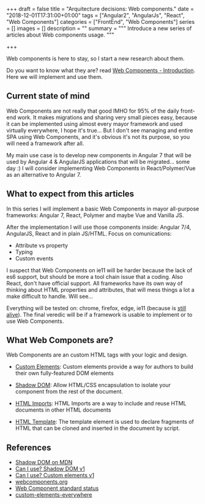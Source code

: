 +++
draft = false
title = "Arquitecture decisions: Web components."
date = "2018-12-01T17:31:00+01:00"
tags = ["Angular2", "AngularJs", "React", "Web Components"]
categories = ["FrontEnd", "Web Components"]
series = []
images = []
description = ""
summary = """
Introduce a new series of articles about Web components usage.
"""

+++

Web components is here to stay, so I start a new research about them.

Do you want to know what they are? read
[Web Components - Introduction](https://www.webcomponents.org/introduction).
Here we will implement and use them.

## Current state of mind

Web Components are not really that good IMHO for 95% of the daily front-end
work. It makes migrations and sharing very small pieces easy, because it can
be implemented using almost every mayor framework and used virtually everywhere,
I hope it's true... But I don't see managing and entire SPA using
Web Components, and it's obvious it's not its purpose, so you will need a
framework after all.

My main use case is to develop new components in Angular 7 that will be used
by Angular 4 & AngularJS applications that will be migrated... some day :)
I will consider implementing Web Components in React/Polymer/Vue
as an alternative to Angular 7.

## What to expect from this articles

In this series I will implement a basic Web Components in mayor all-purpose frameworks:
Angular 7, React, Polymer and maybe Vue and Vanilla JS.

After the implementation I will use those components inside: Angular 7/4,
AngularJS, React and in plain JS/HTML. Focus on comunications:

* Attribute vs property
* Typing
* Custom events

I suspect that Web Components on ie11 will be harder because the lack of
es6 support, but should be more a tool chain issue that a coding.
Also React, don't have official support. All frameworks have
its own way of thinking about HTML properties and attributes, that will mess
things a lot a make difficult to handle. Will see...

Everything will be tested on: chrome, firefox, edge, ie11
(because is [still alive](https://www.youtube.com/watch?v=Y6ljFaKRTrI)).
The final veredic will be if a framework is usable to implement or to use
Web Components.

## What Web Componets are?

Web Components are an custom HTML tags with your logic and design.

* [Custom Elements](https://w3c.github.io/webcomponents/spec/custom/):
Custom elements provide a way for authors to build their own fully-featured
DOM elements

* [Shadow DOM](https://w3c.github.io/webcomponents/spec/shadow/):
Allow HTML/CSS encapsulation to isolate your component from the rest of the
document.

* [HTML Imports](https://w3c.github.io/webcomponents/spec/imports/):
HTML Imports are a way to include and reuse HTML documents in other HTML
documents

* [HTML Template](https://html.spec.whatwg.org/multipage/scripting.html#the-template-element/):
The template element is used to declare fragments of HTML that can be cloned and inserted in the document by script.

## References

* [Shadow DOM on MDN](https://developer.mozilla.org/en-US/docs/Web/Web_Components)
* [Can I use? Shadow DOM v1](https://caniuse.com/#feat=shadowdomv1)
* [Can I use? Custom elements v1](https://caniuse.com/#feat=custom-elementsv1)
* [webcomponents.org](https://www.webcomponents.org/introduction)
* [Web Component standard status](https://www.w3.org/standards/techs/components#w3c_all)
* [custom-elements-everywhere](https://custom-elements-everywhere.com/)

